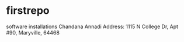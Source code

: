 # firstrepo
software installations
Chandana Annadi
Address: 1115 N College Dr, Apt #90, Maryville, 64468
